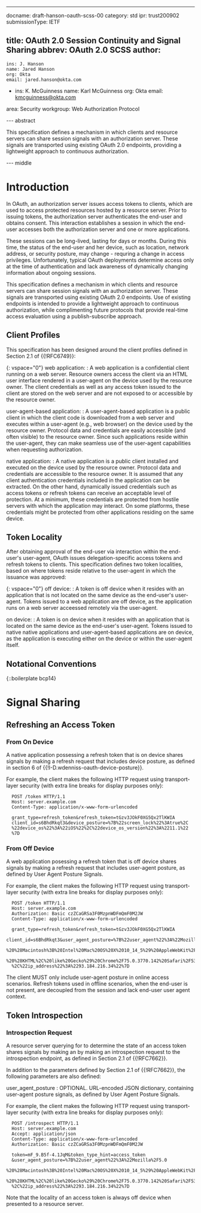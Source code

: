 ---
docname: draft-hanson-oauth-scss-00
category: std
ipr: trust200902
submissionType: IETF

title: OAuth 2.0 Session Continuity and Signal Sharing
abbrev: OAuth 2.0 SCSS
author:
  -
    ins: J. Hanson
    name: Jared Hanson
    org: Okta
    email: jared.hanson@okta.com
  -
    ins: K. McGuinness
    name: Karl McGuinness
    org: Okta
    email: kmcguinness@okta.com

area: Security
workgroup: Web Authorization Protocol

--- abstract

This specification defines a mechanism in which clients and resource servers can
share session signals with an authorization server.  These signals are
transported using existing OAuth 2.0 endpoints, providing a lightweight approach
to continuous authorization.


--- middle

# Introduction

In OAuth, an authorization server issues access tokens to clients, which are
used to access protected resources hosted by a resource server.  Prior to
issuing tokens, the authorization server authenticates the end-user and obtains
consent.  This interaction establishes a session in which the end-user accesses
both the authorization server and one or more applications.

These sessions can be long-lived, lasting for days or months.  During this time,
the status of the end-user and her device, such as location, network address, or
security posture, may change - requring a change in access privileges.
Unfortunately, typical OAuth deployments determine access only at the time of
authentication and lack awareness of dynamically changing information about
ongoing sessions.

This specification defines a mechanism in which clients and resource servers can
share session signals with an authorization server.  These signals are
transported using existing OAuth 2.0 endpoints.  Use of existing endpoints is
intended to provide a lightweight approach to continuous authorization, while
complimenting future protocols that provide real-time access evaluation using a
publish-subscribe approach.

## Client Profiles

This specification has been designed around the client profiles defined in
Section 2.1 of {{!RFC6749}}:

{: vspace="0"}
web application:
: A web application is a confidential client running on a web server.  Resource
owners access the client via an HTML user interface rendered in a user-agent on
the device used by the resource owner.  The client credentials as well as any
access token issued to the client are stored on the web server and are not
exposed to or accessible by the resource owner.

user-agent-based application:
: A user-agent-based application is a public client in which the client code is
downloaded from a web server and executes within a user-agent (e.g., web
browser) on the device used by the resource owner.  Protocol data and
credentials are easily accessible (and often visible) to the resource owner.
Since such applications reside within the user-agent, they can make seamless use
of the user-agent capabilities when requesting authorization.

native application:
: A native application is a public client installed and executed on the device
used by the resource owner.  Protocol data and credentials are accessible to the
resource owner.  It is assumed that any client authentication credentials
included in the application can be extracted.  On the other hand, dynamically
issued credentials such as access tokens or refresh tokens can receive an
acceptable level of protection.  At a minimum, these credentials are protected
from hostile servers with which the application may interact.  On some
platforms, these credentials might be protected from other applications residing
on the same device.

## Token Locality

After obtaining approval of the end-user via interaction within the end-user's
user-agent, OAuth issues delegation-specific access tokens and refresh tokens to
clients.  This specification defines two token localities, based on where tokens
reside relative to the user-agent in which the issuance was approved:

{: vspace="0"}
off device:
: A token is off device when it resides with an application that is not located
on the same device as the end-user's user-agent.  Tokens issued to a web
application are off device, as the application runs on a web server acceessed
remotely via the user-agent.

on device:
: A token is on device when it resides with an application that is located on
the same device as the end-user's user-agent.  Tokens issued to native
native applications and user-agent-based applications are on device, as the
application is executing either on the device or within the user-agent itself.

## Notational Conventions

{::boilerplate bcp14}

# Signal Sharing

## Refreshing an Access Token

### From On Device

A native application possessing a refresh token that is on device shares signals
by making a refresh request that includes device posture, as defined in section
6 of {{!I-D.wdenniss-oauth-device-posture}}.

For example, the client makes the following HTTP request using transport-layer
security (with extra line breaks for display purposes only):

~~~~~~~~~~
  POST /token HTTP/1.1
  Host: server.example.com
  Content-Type: application/x-www-form-urlencoded

  grant_type=refresh_token&refresh_token=tGzv3JOkF0XG5Qx2TlKWIA
  client_id=s6BhdRkqt3&device_posture=%7B%22screen_lock%22%3Atrue%2C
  %22device_os%22%3A%22iOS%22%2C%22device_os_version%22%3A%2211.1%22
  %7D
~~~~~~~~~~

### From Off Device

A web application posessing a refresh token that is off device shares signals by
making a refresh request that includes user-agent posture, as defined by User
Agent Posture Signals.

For example, the client makes the following HTTP request using transport-layer
security (with extra line breaks for display purposes only):

~~~~~~~~~~
  POST /token HTTP/1.1
  Host: server.example.com
  Authorization: Basic czZCaGRSa3F0MzpnWDFmQmF0M2JW
  Content-Type: application/x-www-form-urlencoded

  grant_type=refresh_token&refresh_token=tGzv3JOkF0XG5Qx2TlKWIA
  client_id=s6BhdRkqt3&user_agent_posture=%7B%22user_agent%22%3A%22Mozilla%2F5.0
  %20%28Macintosh%3B%20Intel%20Mac%20OS%20X%2010_14_5%29%20AppleWebKit%2F537.36
  %20%28KHTML%2C%20like%20Gecko%29%20Chrome%2F75.0.3770.142%20Safari%2F537.36%22
  %2C%22ip_address%22%3A%2293.184.216.34%22%7D
~~~~~~~~~~

The client MUST only include user-agent posture in online access scenarios.
Refresh tokens used in offline scenarios, when the end-user is not present, are
decoupled from the session and lack end-user user agent context.

## Token Introspection

### Introspection Request

A resource server querying for to determine the state of an access token shares
signals by making an by making an introspection request to the introspection
endpoint, as defined in Section 2.1 of {{!RFC7662}}.

In addition to the parameters defined by Section 2.1 of {{!RFC7662}}, the
following parameters are also defined:
   
user_agent_posture
: OPTIONAL. URL-encoded JSON dictionary, containing user-agent posture signals,
as defined by User Agent Posture Signals.

For example, the client makes the following HTTP request using transport-layer
security (with extra line breaks for display purposes only):

~~~~~~~~~~
  POST /introspect HTTP/1.1
  Host: server.example.com
  Accept: application/json
  Content-Type: application/x-www-form-urlencoded
  Authorization: Basic czZCaGRSa3F0MzpnWDFmQmF0M2JW

  token=mF_9.B5f-4.1JqM&token_type_hint=access_token
  &user_agent_posture=%7B%22user_agent%22%3A%22Mozilla%2F5.0
  %20%28Macintosh%3B%20Intel%20Mac%20OS%20X%2010_14_5%29%20AppleWebKit%2F537.36
  %20%28KHTML%2C%20like%20Gecko%29%20Chrome%2F75.0.3770.142%20Safari%2F537.36%22
  %2C%22ip_address%22%3A%2293.184.216.34%22%7D
~~~~~~~~~~

Note that the locality of an access token is always off device when presented to
a resource server.
